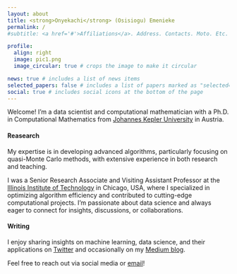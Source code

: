 ```yaml
---
layout: about
title: <strong>Onyekachi</strong> (Osisiogu) Emenieke
permalink: /
#subtitle: <a href='#'>Affiliations</a>. Address. Contacts. Moto. Etc.

profile:
  align: right
  image: pic1.png
  image_circular: true # crops the image to make it circular

news: true # includes a list of news items
selected_papers: false # includes a list of papers marked as "selected={true}"
social: true # includes social icons at the bottom of the page
---
```


Welcome! I’m a data scientist and computational mathematician with a Ph.D. in Computational Mathematics from [Johannes Kepler University](https://www.jku.at) in Austria. 

#### Reasearch
My expertise is in developing advanced algorithms, particularly focusing on quasi-Monte Carlo methods, with extensive experience in both research and teaching.

I was a Senior Research Associate and Visiting Assistant Professor at the [Illinois Institute of Technology](https://www.iit.edu) in Chicago, USA,  where I specialized in optimizing algorithm efficiency and contributed to cutting-edge computational projects. I’m passionate about data science and always eager to connect for insights, discussions, or collaborations.

#### Writing
I enjoy sharing insights on machine learning, data science, and their applications on [Twitter](https://x.com/kachi_ann) and occasionally on my [Medium blog](https://medium.com/@kachiann).

Feel free to reach out via social media or [email](mailto:kachiann12@gmail.com)!

